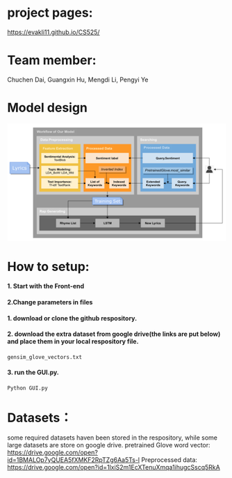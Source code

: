 # project pages:
https://evakli11.github.io/CS525/

# Team member: 
Chuchen Dai, Guangxin Hu, Mengdi Li, Pengyi Ye

# Model design
![workflow](workflow.png)

# How to setup:
#### 1. Start with the Front-end

#### 2.Change parameters in files

#### 1. download or clone the github respository.
#### 2. download the extra dataset from google drive(the links are put below) and place them in your local respository file.
```
gensim_glove_vectors.txt
```
#### 3. run the GUI.py.
```gui
Python GUI.py
```

# Datasets：
some required datasets haven been stored in the respository, while some large datasets are store on google drive. 
pretrained Glove word vector: https://drive.google.com/open?id=1BMALOp7yQUEA5fXMKF2RpTZg6Aa5Ts-l
Preprocessed data: https://drive.google.com/open?id=1lxiS2m1EcXTenuXmqa1ihugcSscq5RkA
